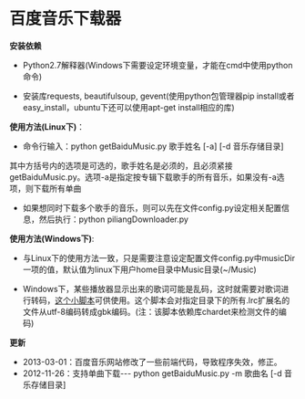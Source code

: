 百度音乐下载器
===============

**安装依赖**

- Python2.7解释器(Windows下需要设定环境变量，才能在cmd中使用python命令)

- 安装库requests, beautifulsoup, gevent(使用python包管理器pip install或者easy\_install，ubuntu下还可以使用apt-get install相应的库)


**使用方法(Linux下)**：

- 命令行输入：python getBaiduMusic.py 歌手姓名 [-a] [-d 音乐存储目录]

其中方括号内的选项是可选的，歌手姓名是必须的，且必须紧接getBaiduMusic.py。选项-a是指定按专辑下载歌手的所有音乐，如果没有-a选项，则下载所有单曲

- 如果想同时下载多个歌手的音乐，则可以先在文件config.py设定相关配置信息，然后执行：python piliangDownloader.py

**使用方法(Windows下)**:

- 与Linux下的使用方法一致，只是需要注意设定配置文件config.py中musicDir一项的值，默认值为linux下用户home目录中Music目录(~/Music)

- Windows下，某些播放器显示出来的歌词可能是乱码，这时就需要对歌词进行转码，[这个小脚本](https://github.com/youngsterxyf/ToolsForMyself/blob/master/change_lrc_coding.py)可供使用。这个脚本会对指定目录下的所有.lrc扩展名的文件从utf-8编码转成gbk编码。(注：该脚本依赖库chardet来检测文件的编码)

**更新**

- 2013-03-01：百度音乐网站修改了一些前端代码，导致程序失效，修正。
- 2012-11-26：支持单曲下载--- python getBaiduMusic.py -m 歌曲名 [-d 音乐存储目录]
